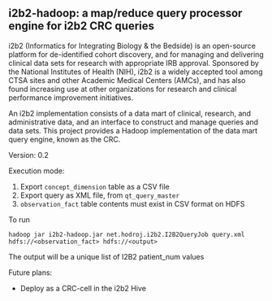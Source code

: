 ## i2b2-hadoop: a map/reduce query processor engine for i2b2 CRC queries

i2b2 (Informatics for Integrating Biology & the Bedside) is an open-source platform for de-identified cohort 
discovery, and for managing and delivering clinical data sets for research with appropriate IRB approval. 
Sponsored by the National Institutes of Health (NIH), i2b2 is a widely accepted tool among CTSA sites and other 
Academic Medical Centers (AMCs), and has also found increasing use at other organizations for research and clinical 
performance improvement initiatives.

An i2b2 implementation consists of a data mart of clinical, research, and administrative data, and an interface to 
construct and manage queries and data sets. This project provides a Hadoop implementation of the data mart query
engine, known as the CRC. 

Version: 0.2


Execution mode:  

1. Export `concept_dimension` table as a CSV file 
2. Export query as XML file, from `qt_query_master`
3. `observation_fact` table contents must exist in CSV format on HDFS


To run

    hadoop jar i2b2-hadoop.jar net.hodroj.i2b2.I2B2QueryJob query.xml hdfs://<observation_fact> hdfs://<output>

The output will be a unique list of I2B2 patient_num values

Future plans:
 * Deploy as a CRC-cell in the i2b2 Hive
